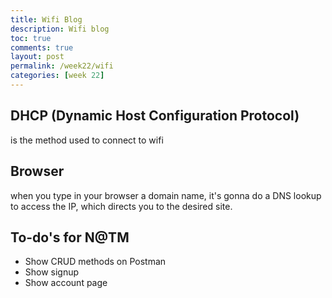 ```yaml
---
title: Wifi Blog
description: Wifi blog
toc: true
comments: true
layout: post
permalink: /week22/wifi
categories: [week 22]
---
```


## DHCP (Dynamic Host Configuration Protocol)
is the method used to connect to wifi

## Browser
when you type in your browser a domain name, it's gonna do a DNS lookup to access the IP, which directs you to the desired site.

## To-do's for N@TM

- Show CRUD methods on Postman
- Show signup
- Show account page